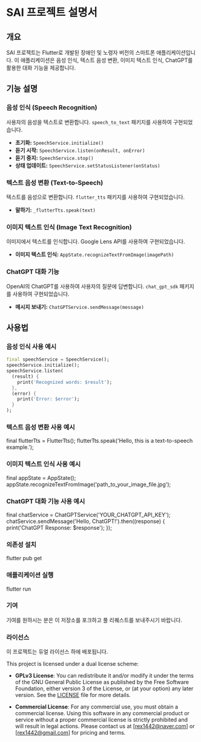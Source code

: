 # SAI 프로젝트 설명서

## 개요

SAI 프로젝트는 Flutter로 개발된 장애인 및 노령자 버전의 스마트폰 애플리케이션입니다. 이 애플리케이션은 음성 인식, 텍스트 음성 변환, 이미지 텍스트 인식, ChatGPT를 활용한 대화 기능을 제공합니다.

## 기능 설명

### 음성 인식 (Speech Recognition)

사용자의 음성을 텍스트로 변환합니다. `speech_to_text` 패키지를 사용하여 구현되었습니다.

- **초기화:** `SpeechService.initialize()`
- **듣기 시작:** `SpeechService.listen(onResult, onError)`
- **듣기 중지:** `SpeechService.stop()`
- **상태 업데이트:** `SpeechService.setStatusListener(onStatus)`

### 텍스트 음성 변환 (Text-to-Speech)

텍스트를 음성으로 변환합니다. `flutter_tts` 패키지를 사용하여 구현되었습니다.

- **말하기:** `_flutterTts.speak(text)`

### 이미지 텍스트 인식 (Image Text Recognition)

이미지에서 텍스트를 인식합니다. Google Lens API를 사용하여 구현되었습니다.

- **이미지 텍스트 인식:** `AppState.recognizeTextFromImage(imagePath)`

### ChatGPT 대화 기능

OpenAI의 ChatGPT를 사용하여 사용자의 질문에 답변합니다. `chat_gpt_sdk` 패키지를 사용하여 구현되었습니다.

- **메시지 보내기:** `ChatGPTService.sendMessage(message)`

## 사용법

### 음성 인식 사용 예시

```dart
final speechService = SpeechService();
speechService.initialize();
speechService.listen(
  (result) {
    print('Recognized words: $result');
  },
  (error) {
    print('Error: $error');
  }
);
```

### 텍스트 음성 변환 사용 예시

final flutterTts = FlutterTts();
flutterTts.speak('Hello, this is a text-to-speech example.');

### 이미지 텍스트 인식 사용 예시

final appState = AppState();
appState.recognizeTextFromImage('path_to_your_image_file.jpg');

### ChatGPT 대화 기능 사용 예시

final chatService = ChatGPTService('YOUR_CHATGPT_API_KEY');
chatService.sendMessage('Hello, ChatGPT!').then((response) {
print('ChatGPT Response: $response');
});

### 의존성 설치

flutter pub get

### 애플리케이션 실행

flutter run

### 기여

기여를 원하시는 분은 이 저장소를 포크하고 풀 리퀘스트를 보내주시기 바랍니다.

### 라이선스

이 프로젝트는 듀얼 라이선스 하에 배포됩니다.

This project is licensed under a dual license scheme:

- **GPLv3 License**: You can redistribute it and/or modify it under the terms of the GNU General Public License as published by the Free Software Foundation, either version 3 of the License, or (at your option) any later version. See the [LICENSE](./LICENSE) file for more details.

- **Commercial License**: For any commercial use, you must obtain a commercial license. Using this software in any commercial product or service without a proper commercial license is strictly prohibited and will result in legal actions. Please contact us at [rex1442@naver.com] or [rex1442@gmail.com] for pricing and terms.
